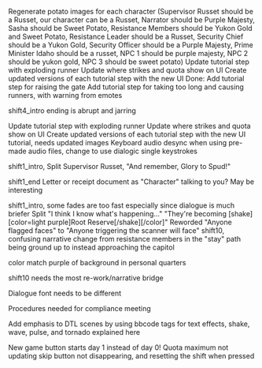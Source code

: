 Regenerate potato images for each character (Supervisor Russet should be a Russet, our character can be a Russet, Narrator should be Purple Majesty, Sasha should be Sweet Potato, Resistance Members should be Yukon Gold and Sweet Potato, Resistance Leader should be a Russet, Security Chief should be a Yukon Gold, Security Officer should be a Purple Majesty, Prime Minister Idaho should be a russet, NPC 1 should be purple majesty, NPC 2 should be yukon gold, NPC 3 should be sweet potato)
Update tutorial step with exploding runner
Update where strikes and quota show on UI
Create updated versions of each tutorial step with the new UI
Done: Add tutorial step for raising the gate
Add tutorial step for taking too long and causing runners, with warning from emotes

shift4_intro ending is abrupt and jarring


Update tutorial step with exploding runner
Update where strikes and quota show on UI
Create updated versions of each tutorial step with the new UI
tutorial, needs updated images
Keyboard audio desync when using pre-made audio files, change to use dialogic single keystrokes

shift1_intro, Split Supervisor Russet, "And remember, Glory to Spud!"

shift1_end
Letter or receipt document as "Character" talking to you? May be interesting

shift1_intro, some fades are too fast especially since dialogue is much briefer
Split "I think I know what's happening..." "They're becoming [shake][color=light purple]Root Reserve[/shake][/color]"
Reworded "Anyone flagged faces" to "Anyone triggering the scanner will face"
shift10, confusing narrative change from resistance members in the "stay" path being ground up to instead approaching the capitol


color match purple of background in personal quarters

shift10 needs the most re-work/narrative bridge

Dialogue font needs to be different

Procedures needed for compliance meeting

Add emphasis to DTL scenes by using bbcode tags for text effects, shake, wave, pulse, and tornado explained here

New game button starts day 1 instead of day 0!
Quota maximum not updating
skip button not disappearing, and resetting the shift when pressed